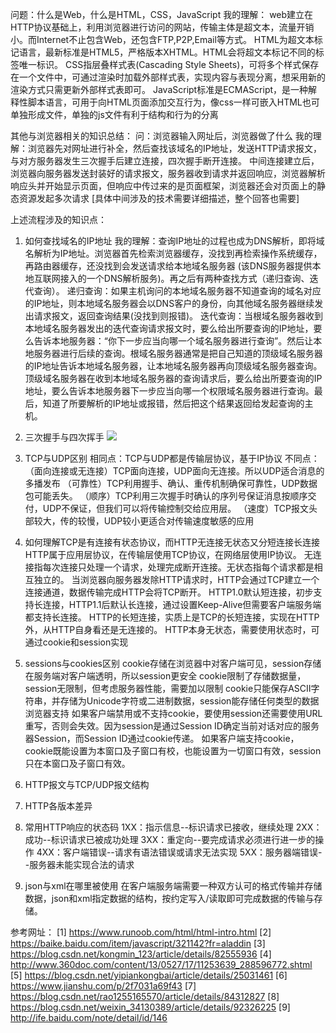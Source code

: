 问题：什么是Web，什么是HTML，CSS，JavaScript
我的理解：
web建立在HTTP协议基础上，利用浏览器进行访问的网站，传输主体是超文本，流量开销小。而Internet不止包含Web，还包含FTP,P2P,Email等方式。
HTML为超文本标记语言，最新标准是HTML5，严格版本XHTML。HTML会将超文本标记不同的标签唯一标识。
CSS指层叠样式表(Cascading Style Sheets)，可将多个样式保存在一个文件中，可通过渲染时加载外部样式表，实现内容与表现分离，想采用新的渲染方式只需更新外部样式表即可。
JavaScript标准是ECMAScript，是一种解释性脚本语言，可用于向HTML页面添加交互行为，像css一样可嵌入HTML也可单独形成文件，单独的js文件有利于结构和行为的分离

其他与浏览器相关的知识总结：
问：浏览器输入网址后，浏览器做了什么
我的理解：浏览器先对网址进行补全，然后查找该域名的IP地址，发送HTTP请求报文，与对方服务器发生三次握手后建立连接，四次握手断开连接。
中间连接建立后，浏览器向服务器发送封装好的请求报文，服务器收到请求并返回响应，浏览器解析响应头并开始显示页面，但响应中传过来的是页面框架，浏览器还会对页面上的静态资源发起多次请求
[具体中间涉及的技术需要详细描述，整个回答也需要]

上述流程涉及的知识点：
1. 如何查找域名的IP地址
我的理解：查询IP地址的过程也成为DNS解析，即将域名解析为IP地址。浏览器首先检索浏览器缓存，没找到再检索操作系统缓存，再路由器缓存，还没找到会发送请求给本地域名服务器
(该DNS服务器提供本地互联网接入的一个DNS解析服务)。再之后有两种查找方式（递归查询、迭代查询）。
递归查询：如果主机询问的本地域名服务器不知道查询的域名对应的IP地址，则本地域名服务器会以DNS客户的身份，向其他域名服务器继续发出请求报文，返回查询结果(没找到则报错)。
迭代查询：当根域名服务器收到本地域名服务器发出的迭代查询请求报文时，要么给出所要查询的IP地址，要么告诉本地服务器：“你下一步应当向哪一个域名服务器进行查询”。然后让本地服务器进行后续的查询。根域名服务器通常是把自己知道的顶级域名服务器的IP地址告诉本地域名服务器，让本地域名服务器再向顶级域名服务器查询。顶级域名服务器在收到本地域名服务器的查询请求后，要么给出所要查询的IP地址，要么告诉本地服务器下一步应当向哪一个权限域名服务器进行查询。最后，知道了所要解析的IP地址或报错，然后把这个结果返回给发起查询的主机。


2. 三次握手与四次挥手
![](https://github.com/printlnCout/baidu-front-end-learning/blob/main/TCP_shake_wave.PNG)

3. TCP与UDP区别
相同点：TCP与UDP都是传输层协议，基于IP协议
不同点：
（面向连接或无连接）TCP面向连接，UDP面向无连接。所以UDP适合消息的多播发布
（可靠性）TCP利用握手、确认、重传机制确保可靠性，UDP数据包可能丢失。
（顺序）TCP利用三次握手时确认的序列号保证消息按顺序交付，UDP不保证，但我们可以将传输控制交给应用层。
（速度）TCP报文头部较大，传的较慢，UDP较小更适合对传输速度敏感的应用

4. 如何理解TCP是有连接有状态协议，而HTTP无连接无状态又分短连接长连接
HTTP属于应用层协议，在传输层使用TCP协议，在网络层使用IP协议。
无连接指每次连接只处理一个请求，处理完成断开连接。无状态指每个请求都是相互独立的。
当浏览器向服务器发除HTTP请求时，HTTP会通过TCP建立一个连接通道，数据传输完成HTTP会将TCP断开。
HTTP1.0默认短连接，初步支持长连接，HTTP1.1后默认长连接，通过设置Keep-Alive但需要客户端服务端都支持长连接。
HTTP的长短连接，实质上是TCP的长短连接，实现在HTTP外，从HTTP自身看还是无连接的。
HTTP本身无状态，需要使用状态时，可通过cookie和session实现

5. sessions与cookies区别
cookie存储在浏览器中对客户端可见，session存储在服务端对客户端透明，所以session更安全
cookie限制了存储数据量，session无限制，但考虑服务器性能，需要加以限制
cookie只能保存ASCII字符串，并存储为Unicode字符或二进制数据，session能存储任何类型的数据
浏览器支持
  如果客户端禁用或不支持cookie，要使用session还需要使用URL重写，否则会失效。因为session是通过Session ID确定当前对话对应的服务器Session，而Session ID通过cookie传递。
  如果客户端支持cookie，cookie既能设置为本窗口及子窗口有校，也能设置为一切窗口有效，session只在本窗口及子窗口有效。

6. HTTP报文与TCP/UDP报文结构

7. HTTP各版本差异

8. 常用HTTP响应的状态码
1XX：指示信息--标识请求已接收，继续处理
2XX：成功--标识请求已被成功处理
3XX：重定向--要完成请求必须进行进一步的操作
4XX：客户端错误--请求有语法错误或请求无法实现
5XX：服务器端错误--服务器未能实现合法的请求

9. json与xml在哪里被使用
在客户端服务端需要一种双方认可的格式传输并存储数据，json和xml指定数据的结构，按约定写入/读取即可完成数据的传输与存储。


参考网址：
[1] https://www.runoob.com/html/html-intro.html
[2] https://baike.baidu.com/item/javascript/321142?fr=aladdin
[3] https://blog.csdn.net/kongmin_123/article/details/82555936
[4] http://www.360doc.com/content/13/0527/17/11253639_288596772.shtml
[5] https://blog.csdn.net/yipiankongbai/article/details/25031461
[6] https://www.jianshu.com/p/2f7031a69f43
[7] https://blog.csdn.net/rao1255165570/article/details/84312827
[8] https://blog.csdn.net/weixin_34130389/article/details/92326225
[9] http://ife.baidu.com/note/detail/id/146
